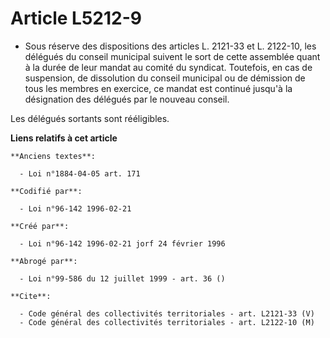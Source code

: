 # Article L5212-9

- Sous réserve des dispositions des articles L. 2121-33 et L. 2122-10, les délégués du conseil municipal suivent le sort de
cette assemblée quant à la durée de leur mandat au comité du syndicat. Toutefois, en cas de suspension, de dissolution du
conseil municipal ou de démission de tous les membres en exercice, ce mandat est continué jusqu'à la désignation des délégués
par le nouveau conseil.

Les délégués sortants sont rééligibles.

**Liens relatifs à cet article**

	**Anciens textes**:

	  - Loi n°1884-04-05 art. 171

	**Codifié par**:

	  - Loi n°96-142 1996-02-21

	**Créé par**:

	  - Loi n°96-142 1996-02-21 jorf 24 février 1996

	**Abrogé par**:

	  - Loi n°99-586 du 12 juillet 1999 - art. 36 ()

	**Cite**:

	  - Code général des collectivités territoriales - art. L2121-33 (V)
	  - Code général des collectivités territoriales - art. L2122-10 (M)

